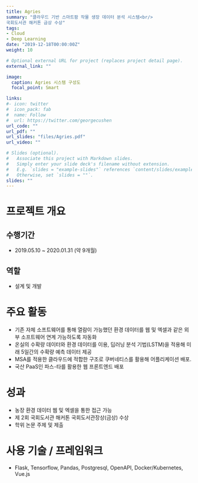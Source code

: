 ```yaml
---
title: Agries
summary: "클라우드 기반 스마트팜 작물 생장 데이터 분석 시스템<br/>
국회도서관 해커톤 금상 수상"
tags:
- Cloud
- Deep Learning
date: "2019-12-18T00:00:00Z"
weight: 10

# Optional external URL for project (replaces project detail page).
external_link: ""

image:
  caption: Agries 시스템 구성도
  focal_point: Smart

links:
#- icon: twitter
#  icon_pack: fab
#  name: Follow
#  url: https://twitter.com/georgecushen
url_code: ""
url_pdf: ""
url_slides: "files/Agries.pdf"
url_video: ""

# Slides (optional).
#   Associate this project with Markdown slides.
#   Simply enter your slide deck's filename without extension.
#   E.g. `slides = "example-slides"` references `content/slides/example-slides.md`.
#   Otherwise, set `slides = ""`.
slides: ""
---
```


# 프로젝트 개요
## 수행기간
* 2019.05.10 ~ 2020.01.31 (약 9개월)

## 역할
* 설계 및 개발

# 주요 활동
* 기존 자체 소프트웨어를 통해 열람이 가능했던 환경 데이터를 웹 및 엑셀과 같은 외부 소프트웨어 연계 가능하도록 자동화
* 온실의 수확량 데이터와 환경 데이터를 이용, 딥러닝 분석 기법(LSTM)을 적용해 미래 5일간의 수확량 예측 데이터 제공
* MSA를 적용한 클라우드에 적합한 구조로 쿠버네티스를 활용해 어플리케이션 배포.
* 국산 PaaS인 파스-타를 활용한 웹 프론트엔드 배포

# 성과
* 농장 환경 데이터 웹 및 엑셀을 통한 접근 가능
* 제 2회 국회도서관 해커톤 국회도서관장상(금상) 수상
* 학위 논문 주제 및 제출

# 사용 기술 / 프레임워크
* Flask, Tensorflow, Pandas, Postgresql, OpenAPI, Docker/Kubernetes, Vue.js
